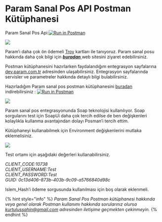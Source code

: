 # Param Sanal Pos API Postman Kütüphanesi

Param Sanal Pos Api:[![Run in Postman](https://run.pstmn.io/button.svg)](https://app.getpostman.com/run-collection/3d5d5bb1807e428558f9)

![](https://cdn-images-1.medium.com/max/800/1*D18A6o4GScyewg_Mk4pDOw.png)

Param’ı daha çok ön ödemeli [Troy](https://troyodeme.com/) kartları ile tanıyoruz. Param sanal posu hakkında daha çok bilgi için [_**buradan**_ ](https://param.com.tr/Sanal-Pos.aspx)web sitesini ziyaret edebilirsiniz.

Postman kütüphanesini hazırlarken faydalandığım entegrasyon sayfalarına [dev.param.com.tr](https://dev.param.com.tr/tr) adresinden ulaşabilirsiniz. Entegrasyon sayfalarında servisler ve parametreler hakkında detaylı bilgi bulabilirsiniz.

Hazırladığım Param sanal pos postman kütüphanesini [buradan](https://www.getpostman.com/collections/3d5d5bb1807e428558f9) indirebilirsiniz : [![Run in Postman](https://run.pstmn.io/button.svg)](https://app.getpostman.com/run-collection/3d5d5bb1807e428558f9)

![](https://cdn-images-1.medium.com/max/800/1*qLbTUk0VMrkiT_8MqmurhA.png)

Param sanal pos entegrasyonunda Soap teknolojisi kullanılıyor. Soap sorgularını test için SoapUi daha çok tercih edilse de ben değişkenleri kolaylıkla kullanma avantajından dolayı Posman’i tercih ettim.

Kütüphaneyi kullanabilmek için Environment değişkenlerini mutlaka eklemelisiniz.

![](https://cdn-images-1.medium.com/max/800/1*ozY5jEjE6osCRgyuYTEV1w.png)

Test ortamı için aşağıdaki değerleri kullanabilirsiniz.

_CLIENT\_CODE:10738  
CLIENT\_USERNAME:Test  
CLIENT\_PASSWORD:Test  
GUID: 0c13d406–873b-403b-9c09-a5766840d98c_

Islem\_Hash’i ödeme sorgusunda kullanılması için boş olarak eklenmeli.

{% hint style="info" %}
_Param Sanal Pos Postman kütüphanesi hakkında veya genel olarak Postman kullanımı hakkında sorularınız olursa kurtulussahin@gmail.com adresinden iletişime geçmekten çekinmeyin._
{% endhint %}

